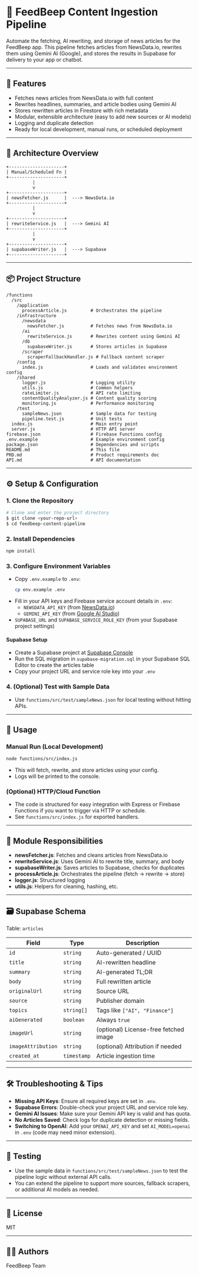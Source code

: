 # 📰 FeedBeep Content Ingestion Pipeline

Automate the fetching, AI rewriting, and storage of news articles for the FeedBeep app. This pipeline fetches articles from NewsData.io, rewrites them using Gemini AI (Google), and stores the results in Supabase for delivery to your app or chatbot.

---

## 🚀 Features
- Fetches news articles from NewsData.io with full content
- Rewrites headlines, summaries, and article bodies using Gemini AI
- Stores rewritten articles in Firestore with rich metadata
- Modular, extensible architecture (easy to add new sources or AI models)
- Logging and duplicate detection
- Ready for local development, manual runs, or scheduled deployment

---

## 🧱 Architecture Overview

```
+---------------------+
| Manual/Scheduled Fn |
+---------------------+
          |
          v
+---------------------+
| newsFetcher.js      |  ---> NewsData.io
+---------------------+
          |
          v
+---------------------+
| rewriteService.js   |  ---> Gemini AI
+---------------------+
          |
          v
+---------------------+
| supabaseWriter.js   |  ---> Supabase
+---------------------+
```

---

## 📦 Project Structure

```
/functions
  /src
    /application
      processArticle.js         # Orchestrates the pipeline
    /infrastructure
      /newsdata
        newsFetcher.js          # Fetches news from NewsData.io
      /ai
        rewriteService.js       # Rewrites content using Gemini AI
      /db
        supabaseWriter.js       # Stores articles in Supabase
      /scraper
        scraperFallbackHandler.js # Fallback content scraper
    /config
      index.js                  # Loads and validates environment config
    /shared
      logger.js                 # Logging utility
      utils.js                  # Common helpers
      rateLimiter.js            # API rate limiting
      contentQualityAnalyzer.js # Content quality scoring
      monitoring.js             # Performance monitoring
    /test
      sampleNews.json           # Sample data for testing
      pipeline.test.js          # Unit tests
  index.js                      # Main entry point
  server.js                     # HTTP API server
firebase.json                   # Firebase Functions config
.env.example                    # Example environment config
package.json                    # Dependencies and scripts
README.md                       # This file
PRD.md                          # Product requirements doc
API.md                          # API documentation
```

---

## ⚙️ Setup & Configuration

### 1. Clone the Repository
```bash
# Clone and enter the project directory
$ git clone <your-repo-url>
$ cd feedbeep-content-pipeline
```

### 2. Install Dependencies
```bash
npm install
```

### 3. Configure Environment Variables
- Copy `.env.example` to `.env`:
  ```bash
  cp env.example .env
  ```
- Fill in your API keys and Firebase service account details in `.env`:
  - `NEWSDATA_API_KEY` (from [NewsData.io](https://newsdata.io/))
  - `GEMINI_API_KEY` (from [Google AI Studio](https://aistudio.google.com/app/apikey))
- `SUPABASE_URL` and `SUPABASE_SERVICE_ROLE_KEY` (from your Supabase project settings)

#### Supabase Setup
- Create a Supabase project at [Supabase Console](https://supabase.com/dashboard)
- Run the SQL migration in `supabase-migration.sql` in your Supabase SQL Editor to create the articles table
- Copy your project URL and service role key into your `.env`

### 4. (Optional) Test with Sample Data
- Use `functions/src/test/sampleNews.json` for local testing without hitting APIs.

---

## 🏃 Usage

### Manual Run (Local Development)
```bash
node functions/src/index.js
```
- This will fetch, rewrite, and store articles using your config.
- Logs will be printed to the console.

### (Optional) HTTP/Cloud Function
- The code is structured for easy integration with Express or Firebase Functions if you want to trigger via HTTP or schedule.
- See `functions/src/index.js` for exported handlers.

---

## 🧩 Module Responsibilities

- **newsFetcher.js**: Fetches and cleans articles from NewsData.io
- **rewriteService.js**: Uses Gemini AI to rewrite title, summary, and body
- **supabaseWriter.js**: Saves articles to Supabase, checks for duplicates
- **processArticle.js**: Orchestrates the pipeline (fetch → rewrite → store)
- **logger.js**: Structured logging
- **utils.js**: Helpers for cleaning, hashing, etc.

---

## 🗃️ Supabase Schema
Table: `articles`

| Field              | Type        | Description                           |
| ------------------ | ----------- | ------------------------------------- |
| `id`               | `string`    | Auto-generated / UUID                 |
| `title`            | `string`    | AI-rewritten headline                 |
| `summary`          | `string`    | AI-generated TL;DR                    |
| `body`             | `string`    | Full rewritten article                |
| `originalUrl`      | `string`    | Source URL                            |
| `source`           | `string`    | Publisher domain                      |
| `topics`           | `string[]`  | Tags like `["AI", "Finance"]`         |
| `aiGenerated`      | `boolean`   | Always `true`                         |
| `imageUrl`         | `string`    | (optional) License-free fetched image |
| `imageAttribution` | `string`    | (optional) Attribution if needed      |
| `created_at`       | `timestamp` | Article ingestion time                |

---

## 🛠️ Troubleshooting & Tips

- **Missing API Keys**: Ensure all required keys are set in `.env`.
- **Supabase Errors**: Double-check your project URL and service role key.
- **Gemini AI Issues**: Make sure your Gemini API key is valid and has quota.
- **No Articles Saved**: Check logs for duplicate detection or missing fields.
- **Switching to OpenAI**: Add your `OPENAI_API_KEY` and set `AI_MODEL=openai` in `.env` (code may need minor extension).

---

## 🧪 Testing
- Use the sample data in `functions/src/test/sampleNews.json` to test the pipeline logic without external API calls.
- You can extend the pipeline to support more sources, fallback scrapers, or additional AI models as needed.

---

## 📄 License
MIT

---

## 👨‍💻 Authors
FeedBeep Team 